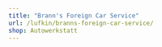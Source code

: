 ```yaml
---
title: "Brann's Foreign Car Service"
url: /lufkin/branns-foreign-car-service/
shop: Autowerkstatt
---
```

